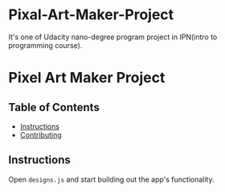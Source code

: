 # Pixal-Art-Maker-Project
It's one of Udacity nano-degree program project in IPN(intro to programming course).


# Pixel Art Maker Project

## Table of Contents

* [Instructions](#instructions)
* [Contributing](#contributing)

## Instructions
 Open `designs.js` and start building out the app's functionality.
